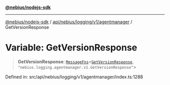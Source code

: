 [**@nebius/nodejs-sdk**](../../../../../../README.md)

---

[@nebius/nodejs-sdk](../../../../../../README.md) / [api/nebius/logging/v1/agentmanager](../README.md) / GetVersionResponse

# Variable: GetVersionResponse

> **GetVersionResponse**: [`MessageFns`](../../../../../../runtime/protos/core/interfaces/MessageFns.md)\<[`GetVersionResponse`](../interfaces/GetVersionResponse.md), `"nebius.logging.agentmanager.v1.GetVersionResponse"`\>

Defined in: src/api/nebius/logging/v1/agentmanager/index.ts:1288
